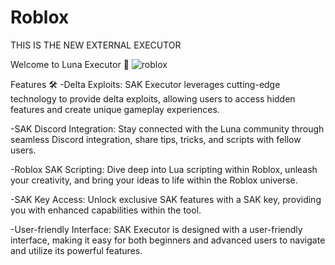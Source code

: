 # Roblox

THIS IS THE NEW EXTERNAL EXECUTOR


Welcome to Luna Executor 🚀
![roblox](https://github.com/user-attachments/assets/dddacac5-e6a7-41dd-b85b-cf93b24d42f5)

Features 🛠️
-Delta Exploits: SAK Executor leverages cutting-edge technology to provide delta exploits, allowing users to access hidden features and create unique gameplay experiences.

-SAK Discord Integration: Stay connected with the Luna community through seamless Discord integration, share tips, tricks, and scripts with fellow users.

-Roblox SAK Scripting: Dive deep into Lua scripting within Roblox, unleash your creativity, and bring your ideas to life within the Roblox universe.

-SAK Key Access: Unlock exclusive SAK features with a SAK key, providing you with enhanced capabilities within the tool.

-User-friendly Interface: SAK Executor is designed with a user-friendly interface, making it easy for both beginners and advanced users to navigate and utilize its powerful features.

